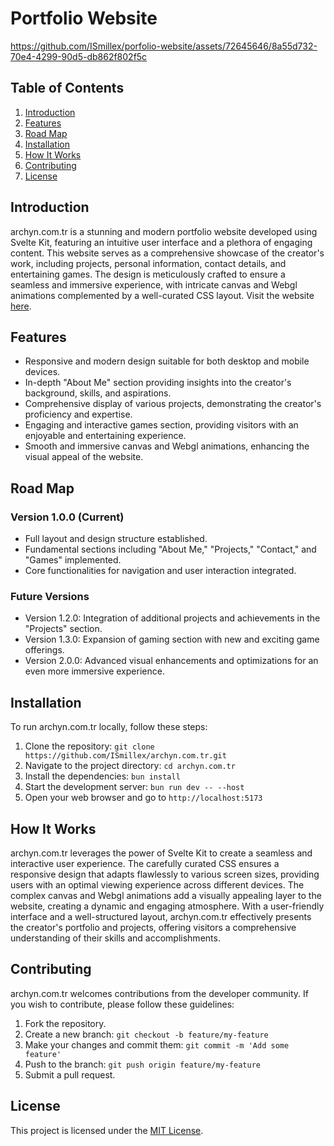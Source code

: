 # Portfolio Website

https://github.com/ISmillex/porfolio-website/assets/72645646/8a55d732-70e4-4299-90d5-db862f802f5c

## Table of Contents
1. [Introduction](#introduction)
2. [Features](#features)
3. [Road Map](#road-map)
4. [Installation](#installation)
5. [How It Works](#how-it-works)
6. [Contributing](#contributing)
7. [License](#license)

## Introduction
archyn.com.tr is a stunning and modern portfolio website developed using Svelte Kit, featuring an intuitive user interface and a plethora of engaging content. This website serves as a comprehensive showcase of the creator's work, including projects, personal information, contact details, and entertaining games. The design is meticulously crafted to ensure a seamless and immersive experience, with intricate canvas and Webgl animations complemented by a well-curated CSS layout. Visit the website [here](https://archyn.com.tr).

## Features
- Responsive and modern design suitable for both desktop and mobile devices.
- In-depth "About Me" section providing insights into the creator's background, skills, and aspirations.
- Comprehensive display of various projects, demonstrating the creator's proficiency and expertise.
- Engaging and interactive games section, providing visitors with an enjoyable and entertaining experience.
- Smooth and immersive canvas and Webgl animations, enhancing the visual appeal of the website.

## Road Map
### Version 1.0.0 (Current)
- Full layout and design structure established.
- Fundamental sections including "About Me," "Projects," "Contact," and "Games" implemented.
- Core functionalities for navigation and user interaction integrated.

### Future Versions
- Version 1.2.0: Integration of additional projects and achievements in the "Projects" section.
- Version 1.3.0: Expansion of gaming section with new and exciting game offerings.
- Version 2.0.0: Advanced visual enhancements and optimizations for an even more immersive experience.

## Installation
To run archyn.com.tr locally, follow these steps:
1. Clone the repository: `git clone https://github.com/ISmillex/archyn.com.tr.git`
2. Navigate to the project directory: `cd archyn.com.tr`
3. Install the dependencies: `bun install`
4. Start the development server: `bun run dev -- --host`
5. Open your web browser and go to `http://localhost:5173` 

## How It Works
archyn.com.tr leverages the power of Svelte Kit to create a seamless and interactive user experience. The carefully curated CSS ensures a responsive design that adapts flawlessly to various screen sizes, providing users with an optimal viewing experience across different devices. The complex canvas and Webgl animations add a visually appealing layer to the website, creating a dynamic and engaging atmosphere. With a user-friendly interface and a well-structured layout, archyn.com.tr effectively presents the creator's portfolio and projects, offering visitors a comprehensive understanding of their skills and accomplishments.

## Contributing
archyn.com.tr welcomes contributions from the developer community. If you wish to contribute, please follow these guidelines:
1. Fork the repository.
2. Create a new branch: `git checkout -b feature/my-feature`
3. Make your changes and commit them: `git commit -m 'Add some feature'`
4. Push to the branch: `git push origin feature/my-feature`
5. Submit a pull request.

## License
This project is licensed under the [MIT License](https://opensource.org/licenses/MIT).
